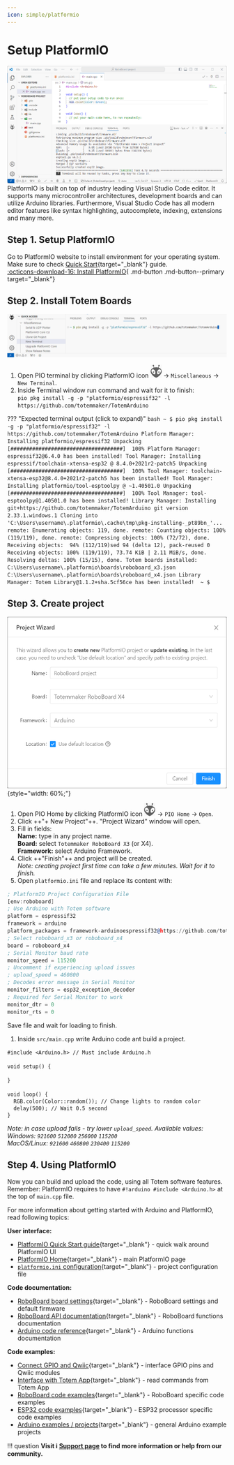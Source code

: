 ```yaml
---
icon: simple/platformio
---
```


# Setup PlatformIO

![PlatformIO](../assets/images/platformio-ide-large.png)
PlatformIO is built on top of industry leading Visual Studio Code editor. It supports many microcontroller architectures, development boards and can utilize Arduino libraries. Furthermore, Visual Studio Code has all modern editor features like syntax highlighting, autocomplete, indexing, extensions and many more.

## Step 1. Setup PlatformIO

Go to PlatformIO website to install environment for your operating system.  
Make sure to check [Quick Start](https://docs.platformio.org/en/latest/integration/ide/vscode.html#quick-start){target="_blank"} guide.  
[:octicons-download-16: Install PlatformIO](https://platformio.org/install/ide?install=vscode){ .md-button .md-button--primary target="_blank"}

## Step 2. Install Totem Boards

![PlatformIO open new terminal](../assets/images/platformio-new-terminal.png)

1. Open PIO terminal by clicking PlatformIO icon ![PlatformIO icon](../assets/images/platformio-icon.png) → `Miscellaneous` → `New Terminal`.  
1. Inside Terminal window run command and wait for it to finish:  
`pio pkg install -g -p "platformio/espressif32" -l https://github.com/totemmaker/TotemArduino`

??? "Expected terminal output (click to expand)"
    ```bash
    ~ $ pio pkg install -g -p "platformio/espressif32" -l https://github.com/totemmaker/TotemArduino
    Platform Manager: Installing platformio/espressif32
    Unpacking  [####################################]  100%
    Platform Manager: espressif32@6.4.0 has been installed!
    Tool Manager: Installing espressif/toolchain-xtensa-esp32 @ 8.4.0+2021r2-patch5
    Unpacking  [####################################]  100%
    Tool Manager: toolchain-xtensa-esp32@8.4.0+2021r2-patch5 has been installed!
    Tool Manager: Installing platformio/tool-esptoolpy @ ~1.40501.0
    Unpacking  [####################################]  100%
    Tool Manager: tool-esptoolpy@1.40501.0 has been installed!
    Library Manager: Installing git+https://github.com/totemmaker/TotemArduino
    git version 2.33.1.windows.1
    Cloning into 'C:\Users\username\.platformio\.cache\tmp\pkg-installing-_pt89bn_'...
    remote: Enumerating objects: 119, done.
    remote: Counting objects: 100% (119/119), done.
    remote: Compressing objects: 100% (72/72), done.
    Receiving objects:  94% (112/119)sed 94 (delta 12), pack-reused 0
    Receiving objects: 100% (119/119), 73.74 KiB | 2.11 MiB/s, done.
    Resolving deltas: 100% (15/15), done.
    Totem boards installed:
    C:\Users\username\.platformio\boards\roboboard_x3.json
    C:\Users\username\.platformio\boards\roboboard_x4.json
    Library Manager: Totem Library@1.1.2+sha.5cf56ce has been installed! 
    ~ $
    ```

## Step 3. Create project

![PlatformIO new project](../assets/images/platformio-new-project.png){style="width: 60%;"}

1. Open PIO Home by clicking PlatformIO icon ![PlatformIO icon](../assets/images/platformio-icon.png) → `PIO Home` → `Open`.  
1. Click ++"\+ New Project"++. "Project Wizard" window will open.  
1. Fill in fields:  
    **Name:** type in any project name.  
    **Board:** select `Totemmaker RoboBoard X3` (or X4).  
    **Framework:** select Arduino Framework.  
1. Click ++"Finish"++ and project will be created.  
    _Note: creating project first time can take a few minutes. Wait for it to finish._
1. Open `platformio.ini` file and replace its content with:
```asm title="platformio.ini"
; PlatformIO Project Configuration File
[env:roboboard]
; Use Arduino with Totem software
platform = espressif32
framework = arduino
platform_packages = framework-arduinoespressif32@https://github.com/totemmaker/TotemArduinoBoards
; Select roboboard_x3 or roboboard_x4
board = roboboard_x4
; Serial Monitor baud rate
monitor_speed = 115200
; Uncomment if experiencing upload issues
; upload_speed = 460800
; Decodes error message in Serial Monitor
monitor_filters = esp32_exception_decoder
; Required for Serial Monitor to work
monitor_dtr = 0
monitor_rts = 0
```
Save file and wait for loading to finish.  
1. Inside `src/main.cpp` write Arduino code ant build a project.  
```arduino
#include <Arduino.h> // Must include Arduino.h

void setup() {
  
}

void loop() {
  RGB.color(Color::random()); // Change lights to random color
  delay(500); // Wait 0.5 second
}
```  
_Note: in case upload fails - try lower `upload_speed`. Available values:_  
_Windows: `921600` `512000` `256000` `115200`_  
_MacOS/Linux: `921600` `460800` `230400` `115200`_  

## Step 4. Using PlatformIO

Now you can build and upload the code, using all Totem software features.  
Remember: PlatformIO requires to have `#!arduino #include <Arduino.h>` at the top of `main.cpp` file.

For more information about getting started with Arduino and PlatformIO, read following topics:  

**User interface:**

- [PlatformIO Quick Start guide](https://docs.platformio.org/en/latest/integration/ide/vscode.html#quick-start){target="_blank"} - quick walk around PlatformIO UI
- [PlatformIO Home](https://docs.platformio.org/en/latest/home/index.html){target="_blank"} - main PlatformIO page
- [`platformio.ini` configuration](https://docs.platformio.org/en/latest/projectconf/index.html){target="_blank"} - project configuration file

**Code documentation:**

- [RoboBoard board settings](../roboboard/index.md#board-settings){target="_blank"} - RoboBoard settings and default firmware
- [RoboBoard API documentation](../roboboard/api/index.md){target="_blank"} - RoboBoard functions documentation
- [Arduino code reference](https://www.arduino.cc/reference/en/){target="_blank"} - Arduino functions documentation

**Code examples:**

- [Connect GPIO and Qwiic](../roboboard/api/gpio-qwiic.md){target="_blank"} - interface GPIO pins and Qwiic modules
- [Interface with Totem App](../remote-control/app/custom-function.md){target="_blank"} - read commands from Totem App
- [RoboBoard code examples](https://github.com/totemmaker/TotemArduinoBoards/tree/master/libraries/TotemRB/examples){target="_blank"} - RoboBoard specific code examples
- [ESP32 code examples](https://github.com/totemmaker/TotemArduinoBoards/tree/master/libraries){target="_blank"} - ESP32 processor specific code examples
- [Arduino examples / projects](https://docs.arduino.cc/built-in-examples/){target="_blank"} - general Arduino example projects

!!! question
    **Visit :information_source: [Support page](../support.md) to find more information or help from our community.**
